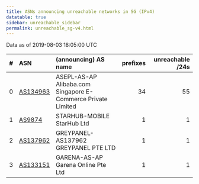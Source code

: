 ```yaml
---
title: ASNs announcing unreachable networks in SG (IPv4)
datatable: true
sidebar: unreachable_sidebar
permalink: unreachable_sg-v4.html
---
```


Data as of 2019-08-03 18:05:00 UTC


<div class="datatable-begin"></div>

|   # | ASN                                      | (announcing) AS name                                         |   prefixes |   unreachable /24s |
|----:|:-----------------------------------------|:-------------------------------------------------------------|-----------:|-------------------:|
|   0 | [AS134963](unreachable_AS134963-v4.html) | ASEPL-AS-AP Alibaba.com Singapore E-Commerce Private Limited |         34 |                 55 |
|   1 | [AS9874](unreachable_AS9874-v4.html)     | STARHUB-MOBILE StarHub Ltd                                   |          1 |                  1 |
|   2 | [AS137962](unreachable_AS137962-v4.html) | GREYPANEL-AS137962 GREYPANEL PTE LTD                         |          1 |                  1 |
|   3 | [AS133151](unreachable_AS133151-v4.html) | GARENA-AS-AP Garena Online Pte Ltd                           |          1 |                  1 |

<div class="datatable-end"></div>